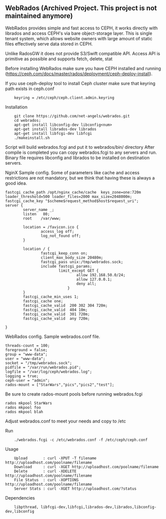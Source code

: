 WebRados (Archived Project. This project is not maintained anymore)
---------
WebRados provides simple and fast access to CEPH, it works directly with librados  and access CEPH's via bare object-storage layer.
This is single tenant system, which allows website owners with large amount of static files effectively serve data stored in CEPH.                             

Unlike RadosGW it does not provide S3/Swift compatible API.
Access API is primitive as possible and supports fetch,  delete, stat

Before installing WebRados make sure you have CEPH installed and running (https://ceph.com/docs/master/rados/deployment/ceph-deploy-install).

If you use ceph-deploy tool to install Ceph cluster make sure that keyring path exists in ceph.conf

		keyring = /etc/ceph/ceph.client.admin.keyring

Installation

		git clone https://github.com/net-angels/webrados.git
		cd webrados;
		apt-get install libconfig-dev libconfig<num>
		apt-get install librados-dev librados
		apt-get install libfcgi-dev libfcgi
		./makeinstall.sh

Script will build webrados.fcgi and put it to webrados/bin/ directory
After compile is completed you can copy webrados.fcgi to any servers and run. 
Binary file requires libconfig and librados to be installed on destination servers.

NginX Sample config. 
Some of parameters like cache and access restrictions are not mandatory, but we think that having these is always a good idea. 

	fastcgi_cache_path /opt/nginx_cache/cache  keys_zone=one:720m  loader_threshold=500 loader_files=2000 max_size=2048000m;
	fastcgi_cache_key "$scheme$request_method$host$request_uri";
	server {
        	server_name _;
	        listen   80;
        	root    /var/www;

	        location = /favicon.ico {
        	        access_log off;
	                log_not_found off;
        	}

	        location / {
        	        fastcgi_keep_conn on;
                	client_max_body_size 20480m;
	                fastcgi_pass unix:/tmp/webrados.sock;
        	        include fastcgi_params;
                	        limit_except GET {
                                	allow 192.168.50.0/24;
	                                allow 127.0.0.1;
        	                        deny all;
                	            }
	        }
        	fastcgi_cache_min_uses 1;
	        fastcgi_cache one;
	        fastcgi_cache_valid  200 302 304 720m;
	        fastcgi_cache_valid  404 10m;
	        fastcgi_cache_valid  301 720m;
	        fastcgi_cache_valid  any 720m;

	}


WebRados config. Sample webrados.conf file. 

	threads-count = 100;
	foreground = false;
	group = "www-data";
	user = "www-data";
	socket = "/tmp/webrados.sock";
	pidfile = "/var/run/webrados.pid";
	logfile = "/var/log/ceph/webrados.log";
	logging = true;
	ceph-user = "admin";
	rados-mount = ["StarWars","pics","pics2","test"];

Be sure to create rados-mount pools before running webrados.fcgi
	
	rados mkpool StarWars 
	rados mkpool foo
	rados mkpool blah

Adjust webrados.conf to meet your needs and copy to /etc

Run
		
		./webrados.fcgi -c /etc/webrados.conf -f /etc/ceph/ceph.conf
	
Usage
		
		Upload       : curl -XPUT -T filename http://uploadhost.com/poolname/filename
		Download     : curl -XGET http://uploadhost.com/poolname/filename
		Delete       : curl -XDELETE http://uploadhost.com/poolname/filename
		File Status  : curl -XOPTIONS http://uploadhost.com/poolname/filename
		Server Stats : curl -XGET http://uploadhost.com/?status

Dependencies 
		
		libpthread, libfcgi-dev,libfcgi,librados-dev,librados,libconfig-dev,libconfig


